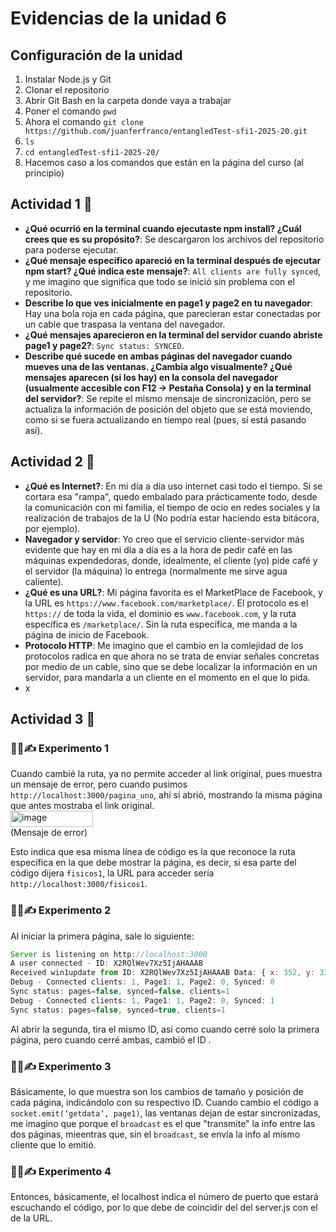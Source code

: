 
# Evidencias de la unidad 6
## Configuración de la unidad  
1. Instalar Node.js y Git
2. Clonar el repositorio
3. Abrir Git Bash en la carpeta donde vaya a trabajar
4. Poner el comando `pwd`
5. Ahora el comando `git clone https://github.com/juanferfranco/entangledTest-sfi1-2025-20.git`
6. `ls`
7. `cd entangledTest-sfi1-2025-20/`
8. Hacemos caso a los comandos que están en la página del curso (al principio)

## Actividad 1 🐧
- **¿Qué ocurrió en la terminal cuando ejecutaste npm install? ¿Cuál crees que es su propósito?**: Se descargaron los archivos del repositorio para poderse ejecutar.
- **¿Qué mensaje específico apareció en la terminal después de ejecutar npm start? ¿Qué indica este mensaje?**: `All clients are fully synced`, y me imagino que significa que todo se inició sin problema con el repositorio.
- **Describe lo que ves inicialmente en page1 y page2 en tu navegador**: Hay una bola roja en cada página, que parecieran estar conectadas por un cable que traspasa la ventana del navegador.
- **¿Qué mensajes aparecieron en la terminal del servidor cuando abriste page1 y page2?**: `Sync status: SYNCED`.
- **Describe qué sucede en ambas páginas del navegador cuando mueves una de las ventanas. ¿Cambia algo visualmente? ¿Qué mensajes aparecen (si los hay) en la consola del navegador (usualmente accesible con F12 -> Pestaña Consola) y en la terminal del servidor?**: Se repite el mismo mensaje de sincronización, pero se actualiza la información de posición del objeto que se está moviendo, como si se fuera actualizando en tiempo real (pues, sí está pasando así).

## Actividad 2 🐧  

- **¿Qué es Internet?**: En mi día a día uso internet casi todo el tiempo. Si se cortara esa "rampa", quedo embalado para prácticamente todo, desde la comunicación con mi familia, el tiempo de ocio en redes sociales y la realización de trabajos de la U (No podría estar haciendo esta bitácora, por ejemplo).
- **Navegador y servidor**: Yo creo que el servicio cliente-servidor más evidente que hay en mi día a día es a la hora de pedir café en las máquinas expendedoras, donde, idealmente, el cliente (yo) pide café y el servidor (la máquina) lo entrega (normalmente me sirve agua caliente).
- **¿Qué es una URL?**: Mi página favorita es el MarketPlace de Facebook, y la URL es `https://www.facebook.com/marketplace/`. El protocolo es el `https://` de toda la vida, el dominio es `www.facebook.com`, y la ruta específica es `/marketplace/`. Sin la ruta específica, me manda a la página de inicio de Facebook.
- **Protocolo HTTP**: Me imagino que el cambio en la comlejidad de los protocolos radica en que ahora no se trata de enviar señales concretas por medio de un cable, sino que se debe localizar la información en un servidor, para mandarla a un cliente en el momento en el que lo pida.
- x

## Actividad 3 🐧
### 🧐🧪✍️ Experimento 1
Cuando cambié la ruta, ya no permite acceder al link original, pues muestra un mensaje de error, pero cuando pusimos `http://localhost:3000/pagina_uno`, ahí sí abrió, mostrando la misma página que antes mostraba el link original.  
<img width="132" height="26" alt="image" src="https://github.com/user-attachments/assets/23cd6315-a495-4829-adbf-d7845a948690" />  
(Mensaje de error)  

Esto indica que esa misma línea de código es la que reconoce la ruta específica en la que debe mostrar la página, es decir, si esa parte del código dijera `fisicos1`, la URL para acceder sería `http://localhost:3000/fisicos1`.

### 🧐🧪✍️ Experimento 2
Al iniciar la primera página, sale lo siguiente:  
``` js
Server is listening on http://localhost:3000
A user connected - ID: X2RQlWev7Xz5IjAHAAAB
Received win1update from ID: X2RQlWev7Xz5IjAHAAAB Data: { x: 352, y: 333, width: 537, height: 275 }
Debug - Connected clients: 1, Page1: 1, Page2: 0, Synced: 0
Sync status: pages=false, synced=false, clients=1
Debug - Connected clients: 1, Page1: 1, Page2: 0, Synced: 1
Sync status: pages=false, synced=true, clients=1

```
Al abrir la segunda, tira el mismo ID, así como cuando cerré solo la primera página, pero cuando cerré ambas, cambió el ID .

### 🧐🧪✍️ Experimento 3
Básicamente, lo que muestra son los cambios de tamaño y posición de cada página, indicándolo con su respectivo ID.
Cuando cambio el código a `socket.emit(‘getdata’, page1)`, las ventanas dejan de estar sincronizadas, me imagino que porque el `broadcast` es el que "transmite" la info entre las dos páginas, mieentras que, sin el `broadcast`, se envía la info al mismo cliente que lo emitió.

### 🧐🧪✍️ Experimento 4
Entonces, básicamente, el localhost indica el número de puerto que estará escuchando el código, por lo que debe de coincidir del del server.js con el de la URL.









